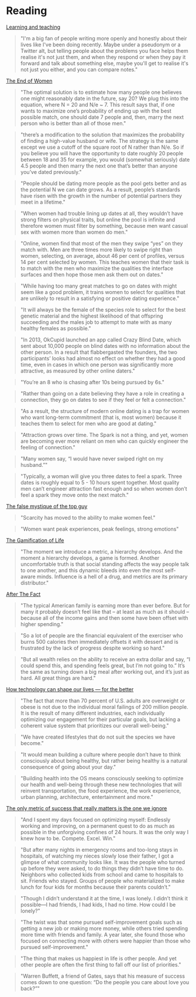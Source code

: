 # Reading

[Learning and teaching](https://notebook.drmaciver.com/posts/2022-01-29-16:02.html)

> "I'm a big fan of people writing more openly and honestly about their lives like I've been doing recently. Maybe under a pseudonym or a Twitter alt, but telling people about the problems you face helps them realise it's not just them, and when they respond or when they pay it forward and talk about something else, maybe you'll get to realise it's not just you either, and you can compare notes."

[The End of Women](https://www.whatisityouseek.com/redpill/The-End-of-Women/)

> "The optimal solution is to estimate how many people one believes one might reasonably date in the future, say 20? We plug this into the equation, where N = 20 and N/e ~ 7. This result says that, if one wants to maximize one’s probability of ending up with the best possible match, one should date 7 people and, then, marry the next person who is better than all of those men."

> "there’s a modification to the solution that maximizes the probability of finding a high-value husband or wife. The strategy is the same except we use a cutoff of the square root of N rather than N/e. So if you believe you will have the opportunity to date roughly 20 people between 18 and 35 for example, you would (somewhat seriously) date 4.5 people and then marry the next one that’s better than anyone you’ve dated previously."

> "People should be dating more people as the pool gets better and as the potential N we can date grows. As a result, people’s standards have risen with the growth in the number of potential partners they meet in a lifetime."

> "When women had trouble lining up dates at all, they wouldn’t have strong filters on physical traits, but online the pool is infinite and therefore women must filter by something, because men want casual sex with women more than women do men."

> "Online, women find that most of the men they swipe “yes” on they match with. Men are three times more likely to swipe right than women, selecting, on average, about 46 per cent of profiles, versus 14 per cent selected by women. This teaches women that their task is to match with the men who maximize the qualities the interface surfaces and then hope those men ask them out on dates."

> "While having too many great matches to go on dates with might seem like a good problem, it trains women to select for qualities that are unlikely to result in a satisfying or positive dating experience."

> "It will always be the female of the species role to select for the best genetic material and the highest likelihood of that offspring succeeding and the males job to attempt to mate with as many healthy females as possible."

> "In 2013, OkCupid launched an app called Crazy Blind Date, which sent about 10,000 people on blind dates with no information about the other person. In a result that flabbergasted the founders, the two participants’ looks had almost no effect on whether they had a good time, even in cases in which one person was significantly more attractive, as measured by other online daters."

> "You’re an 8 who is chasing after 10s being pursued by 6s."

> "Rather than going on a date believing they have a role in creating a connection, they go on dates to see if they feel or felt a connection."

> "As a result, the structure of modern online dating is a trap for women who want long-term commitment (that is, most women) because it teaches them to select for men who are good at dating."

> "Attraction grows over time. The Spark is not a thing, and yet, women are becoming ever more reliant on men who can quickly engineer the feeling of connection."

> "Many women say, “I would have never swiped right on my husband.”"

> "Typically, a woman will give you three dates to feel a spark. Three dates is roughly equal to 5 - 10 hours spent together. Most quality men can’t engineer attraction fast enough and so when women don’t feel a spark they move onto the next match."

[The false mystique of the top guy](https://theredquest.wordpress.com/2022/02/07/the-false-mystique-of-the-top-guy-and-what-revealed-preferences-show-women-really-want-2/)

> "Scarcity has moved to the ability to make women feel."

> "Women want peak experiences, peak feelings, strong emotions"

[The Gamification of Life](https://moretothat.com/the-gamification-of-life/)

> "The moment we introduce a metric, a hierarchy develops. And the moment a hierarchy develops, a game is formed. Another uncomfortable truth is that social standing affects the way people talk to one another, and this dynamic bleeds into even the most self-aware minds. Influence is a hell of a drug, and metrics are its primary distributor."

[After The Fact](https://www.collaborativefund.com/blog/after-the-fact/)

> "The typical American family is earning more than ever before. But for many it probably doesn’t feel like that – at least as much as it should – because all of the income gains and then some have been offset with higher spending."

> "So a lot of people are the financial equivalent of the exerciser who burns 500 calories then immediately offsets it with dessert and is frustrated by the lack of progress despite working so hard."

> "But all wealth relies on the ability to receive an extra dollar and say, “I could spend this, and spending feels great, but I’m not going to.” It’s the same as turning down a big meal after working out, and it’s just as hard. All great things are hard."

[How technology can shape our lives — for the better](https://tincture.io/its-time-to-build-health-into-the-os-1783e118b54d)

> "The fact that more than 70 percent of U.S. adults are overweight or obese is not due to the individual moral failings of 200 million people. It is the result of many different industries, each individually optimizing our engagement for their particular goals, but lacking a coherent value system that prioritizes our overall well-being."

> "We have created lifestyles that do not suit the species we have become."

> "It would mean building a culture where people don’t have to think consciously about being healthy, but rather being healthy is a natural consequence of going about your day."

> "Building health into the OS means consciously seeking to optimize our health and well-being through these new technologies that will reinvent transportation, the food experience, the work experience, urban planning, architecture, entertainment and more."

[The only metric of success that really matters is the one we ignore](https://qz.com/1570179/how-to-make-friends-build-a-community-and-create-the-life-you-want/)

> "And I spent my days focused on optimizing myself: Endlessly working and improving, on a permanent quest to do as much as possible in the unforgiving confines of 24 hours. It was the only way I knew how to be. Compete. Excel. Win."

> "But after many nights in emergency rooms and too-long stays in hospitals, of watching my nieces slowly lose their father, I got a glimpse of what community looks like. It was the people who turned up before they were asked, to do things they didn’t have time to do. Neighbors who collected kids from school and came to hospitals to sit. Friends who stayed. Groups of people who materialized to make lunch for four kids for months because their parents couldn’t."

> "Though I didn’t understand it at the time, I was lonely. I didn’t think it possible—I had friends, I had kids, I had no time. How could I be lonely?"

> "The twist was that some pursued self-improvement goals such as getting a new job or making more money, while others tried spending more time with friends and family. A year later, she found those who focused on connecting more with others were happier than those who pursued self-improvement."

> "The thing that makes us happiest in life is other people. And yet other people are often the first thing to fall off our list of priorities."

> "Warren Buffett, a friend of Gates, says that his measure of success comes down to one question: “Do the people you care about love you back?”"